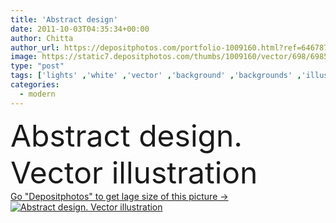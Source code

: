 ```yaml
---
title: 'Abstract design'
date: 2011-10-03T04:35:34+00:00
author: Chitta
author_url: https://depositphotos.com/portfolio-1009160.html?ref=64678756
image: https://static7.depositphotos.com/thumbs/1009160/vector/698/6985254/api_thumb_450.jpg?forcejpeg=true
type: "post"
tags: ['lights' ,'white' ,'vector' ,'background' ,'backgrounds' ,'illustration' ,'design' ,'high' ,'luxury' ,'shiny' ,'shapes' ,'bright' ,'business' ,'metal' ,'abstract' ,'rain' ,'texture' ,'shine' ,'light' ,'pattern' ,'black' ,'tech' ,'technology' ,'dark' ,'chrome' ,'modern' ,'gray' ,'elements' ,'backdrop' ,'smooth' ,'soft' ,'futuristic' ,'shining' ,'lines' ,'fingers' ,'digital' ,'with' ,'development' ,'professional' ,'rays' ,'grey' ,'metallic' ,'wallpaper' ,'textured' ,'gradient' ,'surface' ,'science' ,'blend' ,'glossy' ,'textures' ]
categories: 
  - modern
---
```

<div aling="center">
            <font size="60"> Abstract design. Vector illustration</font>   
</div>
<div>
    <a href='https://static7.depositphotos.com/thumbs/1009160/vector/698/6985254/api_thumb_450.jpg?forcejpeg=true?ref=64678756' target=_blank > Go "Depositphotos" to get lage size of this picture ->
        <img href='https://static7.depositphotos.com/thumbs/1009160/vector/698/6985254/api_thumb_450.jpg?forcejpeg=true?ref=64678756' src='https://static7.depositphotos.com/1009160/698/v/950/depositphotos_6985254-stock-illustration-abstract-design.jpg?forcejpeg=true' alt='Abstract design. Vector illustration' >
    </a>
</div>
